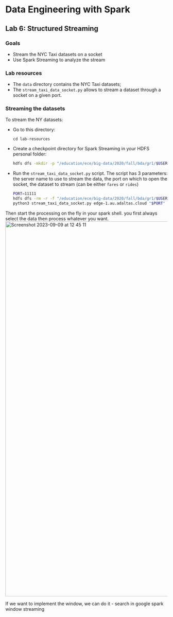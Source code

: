 # Data Engineering with Spark

## Lab 6: Structured Streaming

### Goals

- Stream the NYC Taxi datasets on a socket
- Use Spark Streaming to analyze the stream

### Lab resources

- The `data` directory contains the NYC Taxi datasets;
- The `stream_taxi_data_socket.py` allows to stream a dataset through a socket on a given port.

### Streaming the datasets

To stream the NY datasets:

- Go to this directory:
  ```
  cd lab-resources 
  ```
- Create a checkpoint directory for Spark Streaming in your HDFS personal folder:
  ```bash
  hdfs dfs -mkdir -p "/education/ece/big-data/2020/fall/bda/gr1/$USER/spark-streaming/checkpoint"
  ```
- Run the `stream_taxi_data_socket.py` script. The script has 3 parameters: the server name to use to stream the data, the port on which to open the socket, the dataset to stream (can be either `fares` or `rides`)
  ```bash
  PORT=11111
  hdfs dfs -rm -r -f "/education/ece/big-data/2020/fall/bda/gr1/$USER/spark-streaming/checkpoint/*"
  python3 stream_taxi_data_socket.py edge-1.au.adaltas.cloud "$PORT" fares
  ```
Then start the processing on the fly in your spark shell. you first always select the data then process whatever you want.
<img width="1166" alt="Screenshot 2023-09-09 at 12 45 11" src="https://github.com/catherinn/dsti-bigdata-2023-spring/assets/31245352/4fe0f53e-9430-4444-939c-5d4e1f32b4c3">

If we want to implement the window, we can do it - search in google spark window streaming
